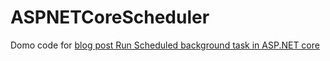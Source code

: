 # ASPNETCoreScheduler

Domo code for [blog post Run Scheduled background task in ASP.NET core](https://pgroene.wordpress.com/2018/05/31/run-scheduled-background-tasks-in-asp-net-core/)
